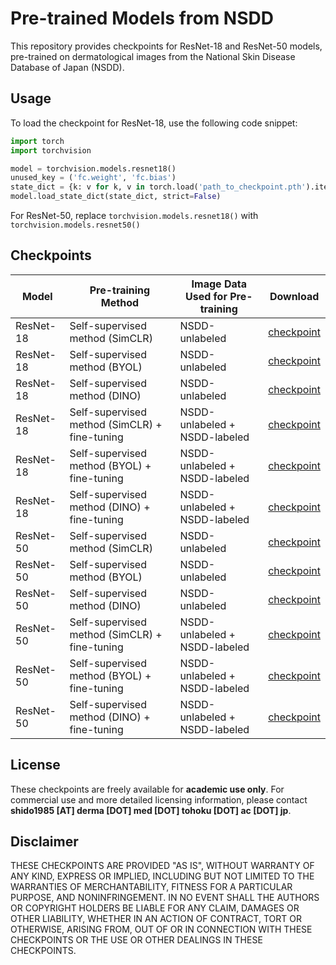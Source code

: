 # Pre-trained Models from NSDD

This repository provides checkpoints for ResNet-18 and ResNet-50 models, pre-trained on dermatological images from the National Skin Disease Database of Japan (NSDD).

## Usage

To load the checkpoint for ResNet-18, use the following code snippet:

```python
import torch
import torchvision

model = torchvision.models.resnet18()
unused_key = ('fc.weight', 'fc.bias')
state_dict = {k: v for k, v in torch.load('path_to_checkpoint.pth').items() if k not in unused_key}
model.load_state_dict(state_dict, strict=False)
```
For ResNet-50, replace `torchvision.models.resnet18()` with `torchvision.models.resnet50()`

## Checkpoints

| Model     | Pre-training Method                           | Image Data Used for Pre-training | Download                                                                                            |
| --------- | --------------------------------------------- | -------------------------------- | --------------------------------------------------------------------------------------------------- |
| ResNet-18 | Self-supervised method (SimCLR)               | NSDD-unlabeled                   | [checkpoint](https://drive.google.com/file/d/1GqGJPAddWPOxb32nzgv6QqIpeOmDv2Sy/view?usp=drive_link) |
| ResNet-18 | Self-supervised method (BYOL)                 | NSDD-unlabeled                   | [checkpoint](https://drive.google.com/file/d/1LOEGmtvJGueQc38kXRr7ZF190xPpazy2/view?usp=drive_link) |
| ResNet-18 | Self-supervised method (DINO)                 | NSDD-unlabeled                   | [checkpoint](https://drive.google.com/file/d/1dIbHrpBgmllX4ENqaQzStZRIUFCLu8C7/view?usp=drive_link) |
| ResNet-18 | Self-supervised method (SimCLR) + fine-tuning | NSDD-unlabeled + NSDD-labeled    | [checkpoint](https://drive.google.com/file/d/11SLk180DNKCuskshfzNvM9SgnNm1lJzL/view?usp=drive_link) |
| ResNet-18 | Self-supervised method (BYOL) + fine-tuning   | NSDD-unlabeled + NSDD-labeled    | [checkpoint](https://drive.google.com/file/d/1pvSFAx5S2YsfnT5IvG7L8hEeJiSo0P-E/view?usp=drive_link) |
| ResNet-18 | Self-supervised method (DINO) + fine-tuning   | NSDD-unlabeled + NSDD-labeled    | [checkpoint](https://drive.google.com/file/d/18jxzY2fRRcrNkj3uphVTA566Q53kHrYw/view?usp=drive_link) |
| ResNet-50 | Self-supervised method (SimCLR)               | NSDD-unlabeled                   | [checkpoint](https://drive.google.com/file/d/1q1IS_U85BbbPtEGwiw46yNISPpEvmXQP/view?usp=drive_link) |
| ResNet-50 | Self-supervised method (BYOL)                 | NSDD-unlabeled                   | [checkpoint](https://drive.google.com/file/d/1KTHB-TOKo4fY-syfDkIHAGgdTSCNIQD7/view?usp=drive_link) |
| ResNet-50 | Self-supervised method (DINO)                 | NSDD-unlabeled                   | [checkpoint](https://drive.google.com/file/d/1I6n-wJLHQF6Auzov2uHB7OlG-H5etMN4/view?usp=drive_link) |
| ResNet-50 | Self-supervised method (SimCLR) + fine-tuning | NSDD-unlabeled + NSDD-labeled    | [checkpoint](https://drive.google.com/file/d/1a4K_930bHKQbBdRtrOt-Kfsbd6CW8S2d/view?usp=drive_link) |
| ResNet-50 | Self-supervised method (BYOL) + fine-tuning   | NSDD-unlabeled + NSDD-labeled    | [checkpoint](https://drive.google.com/file/d/1q4pcfBqmloTuTeY3xYhDR1hSRrCe3cuQ/view?usp=drive_link) |
| ResNet-50 | Self-supervised method (DINO) + fine-tuning   | NSDD-unlabeled + NSDD-labeled    | [checkpoint](https://drive.google.com/file/d/17c78v7y_kWepT-3bjZ9rBK89t9wiHNCH/view?usp=drive_link) |


## License

These checkpoints are freely available for **academic use only**. For commercial use and more detailed licensing information, please contact **shido1985 [AT] derma [DOT] med [DOT] tohoku [DOT] ac [DOT] jp**.

## Disclaimer

THESE CHECKPOINTS ARE PROVIDED "AS IS", WITHOUT WARRANTY OF ANY KIND, EXPRESS OR IMPLIED, INCLUDING BUT NOT LIMITED TO THE WARRANTIES OF MERCHANTABILITY, FITNESS FOR A PARTICULAR PURPOSE, AND NONINFRINGEMENT. IN NO EVENT SHALL THE AUTHORS OR COPYRIGHT HOLDERS BE LIABLE FOR ANY CLAIM, DAMAGES OR OTHER LIABILITY, WHETHER IN AN ACTION OF CONTRACT, TORT OR OTHERWISE, ARISING FROM, OUT OF OR IN CONNECTION WITH THESE CHECKPOINTS OR THE USE OR OTHER DEALINGS IN THESE CHECKPOINTS.
